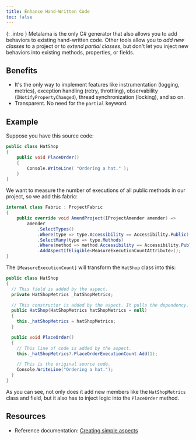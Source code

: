 ```yaml
---
title: Enhance Hand-Written Code
toc: false
---
```


{: .intro }
Metalama is the only C# generator that also allows you to add behaviors to existing hand-written code. Other tools allow you to _add new classes_ to a project or to _extend partial classes_, but don't let you inject new behaviors into existing methods, properties, or fields. 

## Benefits

* It's the only way to implement features like instrumentation (logging, metrics), exception handling (retry, throttling), observability (`INotifyPropertyChanged`), thread synchronization (locking), and so on.
* Transparent. No need for the `partial` keyword.

## Example

Suppose you have this source code:

```cs
public class HatShop
{
    public void PlaceOrder()
    {
        Console.WriteLine( "Ordering a hat." );
    }
}
```

We want to measure the number of executions of all public methods in our project, so we add this fabric:

```csharp
internal class Fabric : ProjectFabric
{
    public override void AmendProject(IProjectAmender amender) =>
        amender
            .SelectTypes()
            .Where(type => type.Accessibility == Accessibility.Public)
            .SelectMany(type => type.Methods)
            .Where(method => method.Accessibility == Accessibility.Public)
            .AddAspectIfEligible<MeasureExecutionCountAttribute>();
}
```

The `[MeasureExecutionCount]` will transform the `HatShop` class into this:

```csharp
public class HatShop
{
  // This field is added by the aspect.
  private HatShopMetrics _hatShopMetrics;

  // This constructor is added by the aspect. It pulls the dependency.
  public HatShop(HatShopMetrics hatShopMetrics = null)
  {
    this._hatShopMetrics = hatShopMetrics;
  }

  public void PlaceOrder()
  {
    // This line of code is added by the aspect.
    this._hatShopMetrics?.PlaceOrderExecutionCount.Add(1);

    // This is the original source code.
    Console.WriteLine("Ordering a hat.");
  }
}
```

As you can see, not only does it add new members like the `HatShopMetrics` class and field, but it also has to inject
logic into the `PlaceOrder` method.

## Resources

* Reference documentation: [Creating simple aspects](https://doc.metalama.net/conceptual/aspects/simple-aspects)